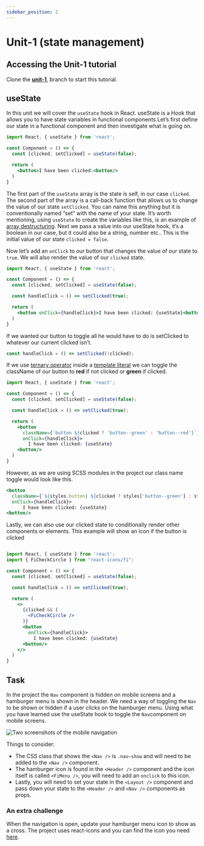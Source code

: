 ```yaml
---
sidebar_position: 2
---
```


# Unit-1 (state management)

## Accessing the Unit-1 tutorial 

Clone the **[unit-1](https://github.com/paul-blackwell/movie-search/tree/unit-1)**, branch to start this tutorial.

## useState

In this unit we will cover the `useState` hook in React. useState is a Hook that allows you to have state variables in functional components.Let’s first define our state in a functional component and then investigate what is going on.



```jsx
import React, { useState } from 'react';

const Component = () => {
  const [clicked, setClicked] = useState(false);

  return (
    <button>I have been clicked:<button/>
  )
}
```

The first part of the `useState` array is the state is self, in our case `clicked`. The second part of the array is a call-back function that allows us to change the value of our state `setClicked`. You can name this anything but it is conventionally named “set” with the name of your state. It’s worth mentioning, using `useState` to create the variables like this, is an example of [array destructuring](https://developer.mozilla.org/en-US/docs/Web/JavaScript/Reference/Operators/Destructuring_assignment#array_destructuring). Next we pass a value into our useState hook, it’s a boolean in our case, but it could also be a string, number etc.. This is the initial value of our state `clicked = false`.


Now let’s add an `onClick` to our button that changes the value of our state to `true`. We will also render the value of our `clicked` state.

```jsx
import React, { useState } from 'react';

const Component = () => {
  const [clicked, setClicked] = useState(false);

  const handleClick = () => setClicked(true);

  return (
    <button onClick={handleClick}>I have been clicked: {useState}<button/>
  )
}
```
If we wanted our button to toggle all he would have to do is setClicked to whatever our current clicked isn’t.

```js
const handleClick = () => setClicked(!clicked);
```

If we use [ternary operator](https://developer.mozilla.org/en-US/docs/Web/JavaScript/Reference/Operators/Conditional_Operator) inside a [template literal](https://developer.mozilla.org/en-US/docs/Web/JavaScript/Reference/Template_literals) we can toggle the className of our button to **red** if not clicked or **green** if clicked.

```jsx
import React, { useState } from 'react';

const Component = () => {
  const [clicked, setClicked] = useState(false);

  const handleClick = () => setClicked(true);

  return (
    <button 
      className={`button ${clicked ? 'button--green' : 'button--red'}`} 
      onClick={handleClick}>
        I have been clicked: {useState}
    <button/>
  )
}
```

However, as we are using SCSS modules in the project our class name toggle would look like this.

```jsx
<button 
  className={`${styles.button} ${clicked ? styles['button--green'] : styles['button--green']}`} 
  onClick={handleClick}>
      I have been clicked: {useState}
<button/>
```

Lastly, we can also use our clicked state to conditionally render other components or elements. This example will show an icon if the button is clicked


```jsx

import React, { useState } from 'react';
import { FiCheckCircle } from "react-icons/fi";

const Component = () => {
  const [clicked, setClicked] = useState(false);

  const handleClick = () => setClicked(true);

  return (
    <>
      {clicked && (
        <FiCheckCircle />
      )}
      <button 
        onClick={handleClick}>
          I have been clicked: {useState}
      <button/>
    </>
  )
}

```

## Task

In the project the `Nav` component is hidden on mobile screens and a hamburger menu is shown in the header. We need a way of toggling the `Nav` to be shown or hidden if a user clicks on the hamburger menu. Using what you have learned use the useState hook to toggle the `Nav`component on mobile screens.

![Two screenshots of the mobile navigation ](/img/unit-1/nav-toggle.png)

Things to consider: 
-	The CSS class that shows the `<Nav />` is `.nav—show` and will need to be added to the `<Nav />` component.
-	The hamburger icon is found in the `<Header />` component and the icon itself is called `<FiMenu />`, you will need to add an `onclick` to this icon. 
-	Lastly, you will need to set your state in the `<Layout />` component and pass down your state to the `<Header />` and `<Nav />` components as props.

### An extra challenge
When the navigation is open, update your hamburger menu icon to show as a cross. The project uses react-icons and you can find the icon you need [here](https://react-icons.github.io/react-icons/icons?name=fi). 
